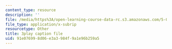 ```yaml
---
content_type: resource
description: ''
file: /media/https%3A/open-learning-course-data-rc.s3.amazonaws.com/5-07sc-biological-chemistry-i-fall-2013/91e076998d06e3a3984f9a1e96b259a5_taCtV7gVKdI.srt
file_type: application/x-subrip
resourcetype: Other
title: 3play caption file
uid: 91e07699-8d06-e3a3-984f-9a1e96b259a5
---
```

